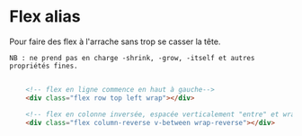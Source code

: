 # Flex alias 

Pour faire des flex à l'arrache sans trop se casser la tête.

    NB : ne prend pas en charge -shrink, -grow, -itself et autres propriétés fines. 

```html

    <!-- flex en ligne commence en haut à gauche-->
    <div class="flex row top left wrap"></div>

    <!-- flex en colonne inversée, espacée verticalement "entre" et wrap inversé -->
    <div class="flex column-reverse v-between wrap-reverse"></div>
```
